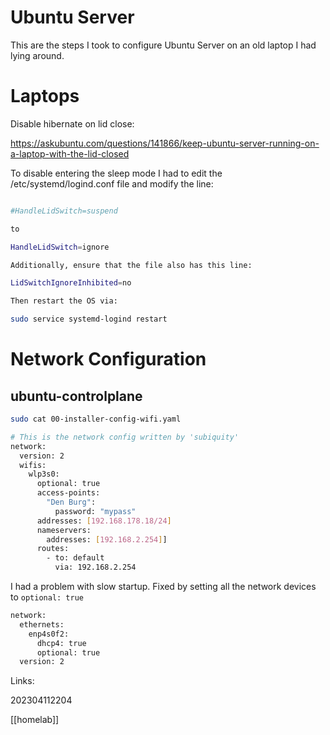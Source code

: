 # Ubuntu Server

This are the steps I took to configure Ubuntu Server on an old laptop I had lying around.

# Laptops

Disable hibernate on lid close:

https://askubuntu.com/questions/141866/keep-ubuntu-server-running-on-a-laptop-with-the-lid-closed

To disable entering the sleep mode I had to edit the /etc/systemd/logind.conf file and modify the line:

```bash

#HandleLidSwitch=suspend

to

HandleLidSwitch=ignore

Additionally, ensure that the file also has this line:

LidSwitchIgnoreInhibited=no

Then restart the OS via:

sudo service systemd-logind restart
```

# Network Configuration

## ubuntu-controlplane

```bash
sudo cat 00-installer-config-wifi.yaml

# This is the network config written by 'subiquity'
network:
  version: 2
  wifis:
    wlp3s0:
      optional: true
      access-points:
        "Den Burg":
          password: "mypass"
      addresses: [192.168.178.18/24]
      nameservers:
        addresses: [192.168.2.254]]
      routes:
        - to: default
          via: 192.168.2.254

```

I had a problem with slow startup. Fixed by setting all the network devices to `optional: true`

```bash
network:
  ethernets:
    enp4s0f2:
      dhcp4: true
      optional: true
  version: 2
```


Links:

202304112204

[[homelab]]
